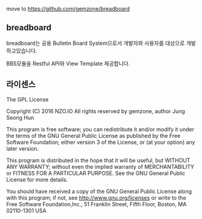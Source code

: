 move to https://github.com/gemzone/breadboard

## breadboard

breadboard는 공용 Bulletin Board System으로서 개발자와 사용자를 대상으로 개발하고있습니다.

BBS모듈을 Restful API와 View Template 제공합니다. 

## 라이센스

The GPL License

Copyright (C) 2016 NZO.IO All rights reserved by gemzone, author Jung Seong Hun

This program is free software; you can redistribute it and/or modify
it under the terms of the GNU General Public License as published by
the Free Software Foundation; either version 3 of the License, or
(at your option) any later version.

This program is distributed in the hope that it will be useful,
but WITHOUT ANY WARRANTY; without even the implied warranty of
MERCHANTABILITY or FITNESS FOR A PARTICULAR PURPOSE.  See the
GNU General Public License for more details.

You should have received a copy of the GNU General Public License
along with this program; if not, see http://www.gnu.org/licenses
or write to the Free Software Foundation,Inc., 51 Franklin Street,
Fifth Floor, Boston, MA 02110-1301  USA
